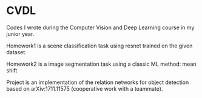# CVDL
Codes I wrote during the Computer Vision and Deep Learning course in my junior year.

Homework1 is a scene classification task using resnet trained on the given dataset.

Homework2 is a image segmentation task using a classic ML method: mean shift

Project is an implementation of the relation networks for object detection based on arXiv:1711.11575 (cooperative work with a teammate).
